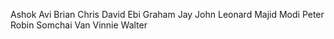 Ashok
Avi
Brian
Chris
David
Ebi
Graham
Jay
John
Leonard
Majid
Modi
Peter
Robin
Somchai
Van
Vinnie
Walter
